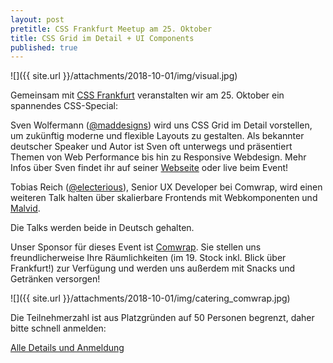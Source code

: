 ```yaml
---
layout: post
pretitle: CSS Frankfurt Meetup am 25. Oktober 
title: CSS Grid im Detail + UI Components
published: true
---
```


![]({{ site.url }}/attachments/2018-10-01/img/visual.jpg)

Gemeinsam mit [CSS Frankfurt](http://www.cssfrankfurt.de) veranstalten wir am 25. Oktober ein spannendes CSS-Special:

Sven Wolfermann ([@maddesigns](http://twitter.com/maddesigns)) wird uns CSS Grid im Detail vorstellen, um zukünftig moderne und flexible Layouts zu gestalten. Als bekannter deutscher Speaker und Autor ist Sven oft unterwegs und präsentiert Themen von Web Performance bis hin zu Responsive Webdesign. Mehr Infos über Sven findet ihr auf seiner [Webseite](https://maddesigns.de) oder live beim Event!

Tobias Reich ([@electerious](http://twitter.com/electerious)), Senior UX Developer bei Comwrap, wird einen weiteren Talk halten über skalierbare Frontends mit Webkomponenten und [Malvid](http://malvid.io/).

Die Talks werden beide in Deutsch gehalten.

Unser Sponsor für dieses Event ist [Comwrap](https://www.comwrap.com/). Sie stellen uns freundlicherweise Ihre Räumlichkeiten (im 19. Stock inkl. Blick über Frankfurt!) zur Verfügung und werden uns außerdem mit Snacks und Getränken versorgen!

![]({{ site.url }}/attachments/2018-10-01/img/catering_comwrap.jpg)

Die Teilnehmerzahl ist aus Platzgründen auf 50 Personen begrenzt, daher bitte schnell anmelden:

[Alle Details und Anmeldung](https://www.meetup.com/de-DE/CSSFrankfurt/events/255052999/)




 
